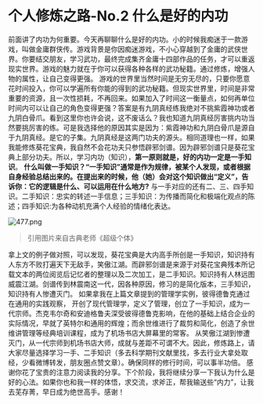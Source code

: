 # 个人修炼之路-No.2 什么是好的内功
前面讲了内功为何重要。今天再聊聊什么是好的内功。小的时候我痴迷于一款游戏，叫做金庸群侠传。游戏背景是你因痴迷游戏，不小心穿越到了金庸的武侠世界。你要结交朋友，学习武功，最终完成集齐金庸十四部作品的任务，才可以重返现实世界。游戏的魅力就在于你可以获得各种各样的武功秘籍。通过修炼，增强人物的属性，让自己变得更强。
游戏的世界里当然时间是无穷无尽的，只要你愿意花时间投入，你可以学遍所有你能的得到的武功秘籍。但现实世界里，时间是非常重要的资源，且一次性损耗，不再回来。如果加入了时间这一衡量点，如何再单位时间内可以让自己的角色变得更强？答案是有九阴真经练我绝对不挑紫霞神功或者九阴白骨爪。看到这里你也许会说，这不废话么？我也知道九阴真经厉害挑内功当然要挑厉害的练。可是我选择他的原因其实是因为：紫霞神功和九阴白骨爪是源自于九阴真经。是它的子集。九阴真经是这两门功夫的源头。相同道理也一样，如果我能修炼葵花宝典，我自然不会花功夫只参悟辟邪剑谱。因为辟邪剑谱只是葵花宝典上部分功夫。所以，学习内功（知识），**第一原则就是，好的内功一定是一手知识**。
**什么叫做一手知识？“一手知识”通常是作为规律，被某个人发现，或者根据自身经验总结出来的。在提出来的时候，他（她）会对这个知识做出“定义”，告诉你：它的逻辑是什么、可以运用在什么地方?**
与一手对应的还有二、三、四手知识。二手知识：忠实的转述一手信息；三手知识：为传播而简化和极端化观点的陈述；四手知识:为各种动机充满个人经验的情绪化表达。

![477.png](http://upload-images.jianshu.io/upload_images/5779851-4494fcb90c0fb9f4.png?imageMogr2/auto-orient/strip%7CimageView2/2/w/1240)
>引用图片来自古典老师《超级个体》

拿上文的例子做对照，可以发现，葵花宝典是大内高手所创是一手知识，知识持有人东方不败打遍天下无敌手，笑傲江湖。而辟邪剑谱是来源于对葵花宝典残本所记载文本的两位阅览后记忆者的整理以及二次加工，是二手知识。知识持有人林远图威震江湖。剑谱传到林震南这一代，因各种原因，修习的是简化版本，三手知识，知识持有人惨遭灭门。
如果拿我在上篇文章提到的管理学实例，彼得德鲁克通过在通用的实践观察， 开创了现代管理学，定义了管理，创立了一手知识，成为一代宗师。杰克韦尔奇和安迪格鲁夫深受彼得德鲁克影响，在他的基础上结合企业的实际情况，早就了英特尔和通用的辉煌；而余世维进行了裁剪和简化，创造了余世维讲管理等经典培训课程，成为了机场书店大屏幕里的常客。
从笑傲江湖到惨遭灭门，从一代宗师到机场书店大师，成就与差距不可谓不大。因此，修炼路上，请大家尽量选择学习一手、二手知识（多去科学期刊文献里找，多去行业大拿处取经，少看微博转发，朋友圈点赞文章）。确保同样的修行时间，可以事半功倍。
感谢你花了宝贵的注意力阅读我的分享。下个阶段，我将继续分享一下我认为什么是好的心法。如果你也和我一样的体悟，求交流，求斧正，帮我输送些“内力”，让我去芜存菁，早日成为绝世高手。感谢！
